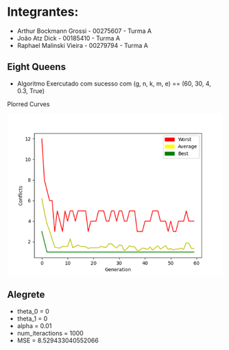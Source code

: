 # Integrantes:
- Arthur Bockmann Grossi - 00275607 - Turma A
- João Atz Dick - 00185410 - Turma A
- Raphael Malinski Vieira - 00279794 - Turma A

## Eight Queens

- Algoritmo Exercutado com sucesso com (g, n, k, m, e) == (60, 30, 4, 0.3, True)

Plorred Curves

<img src="./ga.png">

## Alegrete
- theta_0 = 0
- theta_1 = 0
- alpha = 0.01
- num_iteractions = 1000
- MSE = 8.529433040552066

